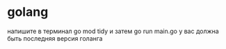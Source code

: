 # golang
напишите в терминал go mod tidy
и затем go run main.go
у вас должна быть последняя версия голанга
